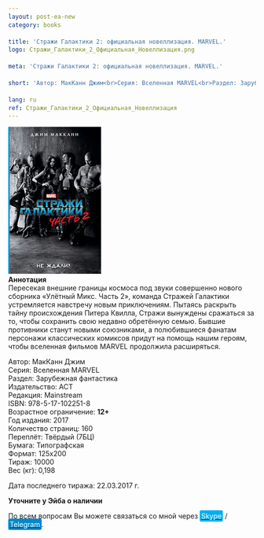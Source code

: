 ```yaml
---
layout: post-ea-new
category: books

title: 'Стражи Галактики 2: официальная новеллизация. MARVEL.'
logo: Стражи_Галактики_2_Официальная_Новеллизация.png

meta: 'Стражи Галактики 2: официальная новеллизация. MARVEL.'

short: 'Автор: МакКанн Джим<br>Серия: Вселенная MARVEL<br>Раздел: Зарубежная фантастика<br>Издательство: АСТ<br>Редакция: Mainstream<br>ISBN: 978-5-17-102251-8<br>Возрастное ограничение: 12+'

lang: ru
ref: Стражи_Галактики_2_Официальная_Новеллизация
---
```


<a data-fancybox="gallery" href="/img/books/Стражи_Галактики_2_Официальная_Новеллизация.png"><img src="/img/books/Стражи_Галактики_2_Официальная_Новеллизация.png" alt=""></a>  
**Аннотация**  
Пересекая внешние границы космоса под звуки совершенно нового сборника «Улётный Микс. Часть 2», команда Стражей Галактики устремляется навстречу новым приключениям. Пытаясь раскрыть тайну происхождения Питера Квилла, Стражи вынуждены сражаться за то, чтобы сохранить свою недавно обретённую семью. Бывшие противники станут новыми союзниками, а полюбившиеся фанатам персонажи классических комиксов придут на помощь нашим героям, чтобы вселенная фильмов MARVEL продолжила расширяться.

Автор: МакКанн Джим  
Серия: Вселенная MARVEL  
Раздел: Зарубежная фантастика  
Издательство: АСТ  
Редакция: Mainstream  
ISBN: 978-5-17-102251-8  
Возрастное ограничение: **12+**  
Год издания: 2017  
Количество страниц: 160  
Переплёт: Твёрдый  (7БЦ)  
Бумага: Типографская  
Формат: 125х200  
Тираж: 10000  
Вес (кг): 0,198

Дата последнего тиража:	22.03.2017 г.

**Уточните у Эйба о наличии**

По всем вопросам Вы можете связаться со мной через <a href="skype:chutkoy89?call" target="_blank"><span style="background-color:#00aff0; color:white; padding:3px; border-radius: 3px">Skype</span></a> / <a href="https://t.me/chutkoy" target="_blank"><span style="background-color:#0088cc; color:white; padding:3px; border-radius: 3px">Telegram</span></a>.